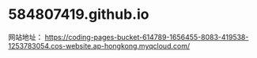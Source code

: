 # 584807419.github.io
网站地址：
https://coding-pages-bucket-614789-1656455-8083-419538-1253783054.cos-website.ap-hongkong.myqcloud.com/
